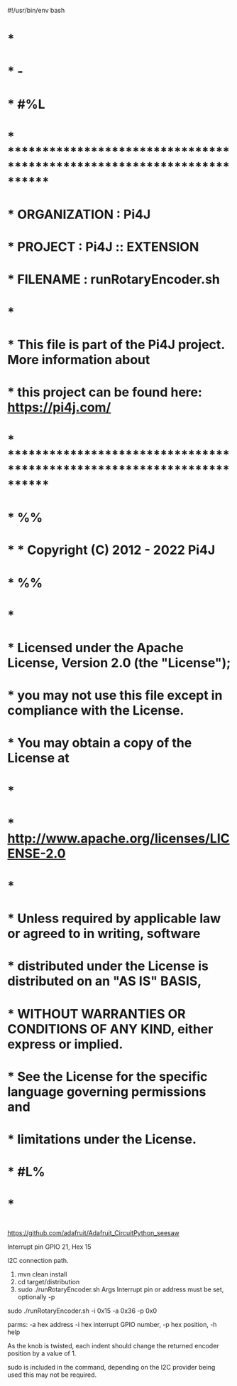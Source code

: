 #!/usr/bin/env bash

#

#

#

# *

#       * -

#       * #%L

#       * **********************************************************************

#       * ORGANIZATION  :  Pi4J

#       * PROJECT       :  Pi4J :: EXTENSION

#       * FILENAME      :  runRotaryEncoder.sh

# *

#       * This file is part of the Pi4J project. More information about

#       * this project can be found here:  https://pi4j.com/

#       * **********************************************************************

#       * %%

#       *   * Copyright (C) 2012 - 2022 Pi4J

#        * %%

# *

#       * Licensed under the Apache License, Version 2.0 (the "License");

#       * you may not use this file except in compliance with the License.

#       * You may obtain a copy of the License at

# *

#       *      http://www.apache.org/licenses/LICENSE-2.0

# *

#       * Unless required by applicable law or agreed to in writing, software

#       * distributed under the License is distributed on an "AS IS" BASIS,

#       * WITHOUT WARRANTIES OR CONDITIONS OF ANY KIND, either express or implied.

#       * See the License for the specific language governing permissions and

#       * limitations under the License.

#       * #L%

# *

#

#

#

https://github.com/adafruit/Adafruit_CircuitPython_seesaw

Interrupt pin GPIO 21, Hex 15

I2C connection path.

1. mvn clean install
2. cd target/distribution
3. sudo ./runRotaryEncoder.sh
   Args Interrupt pin or address must be set, optionally -p

sudo ./runRotaryEncoder.sh -i 0x15 -a 0x36 -p 0x0

parms:  -a hex address -i hex interrupt GPIO number, -p hex position, -h help

As the knob is twisted, each indent should change the returned
encoder position by a value of 1.

sudo is included in the command, depending on the I2C provider being used this may
not be required.